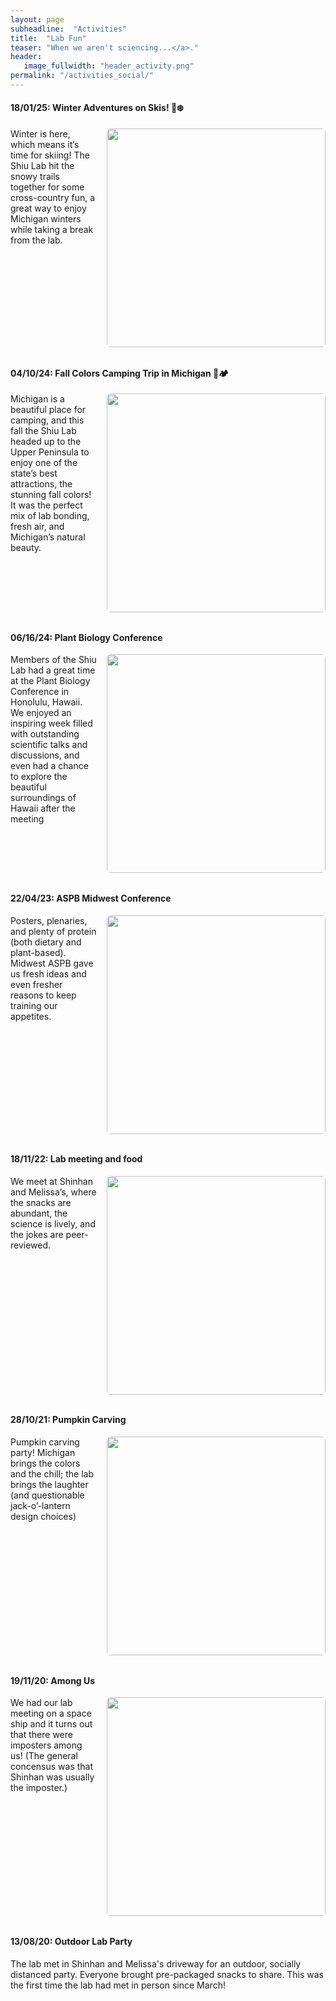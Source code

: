 ```yaml
---
layout: page
subheadline:  "Activities"
title:  "Lab Fun"
teaser: "When we aren't sciencing...</a>."
header:
   image_fullwidth: "header_activity.png"
permalink: "/activities_social/"
---
```


<style>
.img-right { float:right; margin:0 0 0.75rem 1rem; max-width:350px; height:auto; border-radius:6px; }
.clearfix  { clear:both; }
</style>

#### 18/01/25: Winter Adventures on Skis! 🎿❄️
<img class="img-right"
     src="{{ '/images/social/camping_10_24.jpeg' | relative_url }}"
     width="350" alt="" loading="lazy">

Winter is here, which means it’s time for skiing! The Shiu Lab hit the snowy trails together for some cross-country fun, a great way to enjoy Michigan winters while taking a break from the lab.

<div class="clearfix"></div>

#### 04/10/24: Fall Colors Camping Trip in Michigan 🍂🏕️
<img class="img-right"
     src="{{ '/images/social/camping_10_24.jpeg' | relative_url }}"
     width="350" alt="" loading="lazy">

Michigan is a beautiful place for camping, and this fall the Shiu Lab headed up to the Upper Peninsula to enjoy one of the state’s best attractions, the stunning fall colors! It was the perfect mix of lab bonding, fresh air, and Michigan’s natural beauty.

<div class="clearfix"></div>


#### 06/16/24: Plant Biology Conference
<img class="img-right"
     src="{{ '/images/social/plantbiology_06_24.jpeg' | relative_url }}"
     width="350" alt="" loading="lazy">

Members of the Shiu Lab had a great time at the Plant Biology Conference in Honolulu, Hawaii. We enjoyed an inspiring week filled with outstanding scientific talks and discussions, and even had a chance to explore the beautiful surroundings of Hawaii after the meeting
<div class="clearfix"></div>



#### 22/04/23: ASPB Midwest Conference
<img class="img-right"
     src="{{ '/images/social/ASPB_midwest_21_23.jpg' | relative_url }}"
     width="350" alt="" loading="lazy">

Posters, plenaries, and plenty of protein (both dietary and plant-based). Midwest ASPB gave us fresh ideas and even fresher reasons to keep training our appetites.
<div class="clearfix"></div>

#### 18/11/22: Lab meeting and food
<img class="img-right"
     src="{{ '/images/social/labmeeting_n_food_2021.jpeg' | relative_url }}"
     width="350" alt="" loading="lazy">
     
We meet at Shinhan and Melissa’s, where the snacks are abundant, the science is lively, and the jokes are peer-reviewed.
<div class="clearfix"></div>


#### 28/10/21: Pumpkin Carving
<img class="img-right"
     src="{{ '/images/social/lab_pumpkincraving_2021.jpg' | relative_url }}"
     width="350" alt="" loading="lazy">

Pumpkin carving party! Michigan brings the colors and the chill; the lab brings the laughter (and questionable jack-o’-lantern design choices)
<div class="clearfix"></div>


#### 19/11/20: Among Us

<img class="img-right"
     src="{{ '/images/social/AmongUs.png' | relative_url }}"
     width="350" alt="" loading="lazy">

We had our lab meeting on a space ship and it turns out that there were imposters among us! (The general concensus was that Shinhan was usually the imposter.)
<div class="clearfix"></div>


#### 13/08/20: Outdoor Lab Party

The lab met in Shinhan and Melissa's driveway for an outdoor, socially distanced party. Everyone brought pre-packaged snacks to share. This was the first time the lab had met in person since March! 
